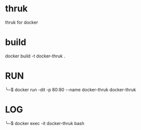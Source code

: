 # thruk
thruk for docker


# build
docker build -t docker-thruk .

# RUN
╰─$ docker run -dit  -p 80:80 --name docker-thruk docker-thruk

# LOG
╰─$ docker exec -it docker-thruk bash                         
